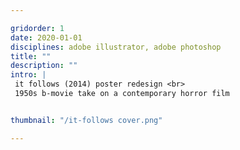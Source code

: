 ```yaml
---

gridorder: 1
date: 2020-01-01
disciplines: adobe illustrator, adobe photoshop
title: ""
description: ""
intro: |
 it follows (2014) poster redesign <br>
 1950s b-movie take on a contemporary horror film


thumbnail: "/it-follows cover.png"

---
```

